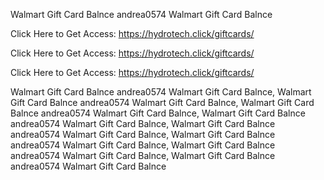 Walmart Gift Card Balnce andrea0574 Walmart Gift Card Balnce

Click Here to Get Access: https://hydrotech.click/giftcards/

Click Here to Get Access: https://hydrotech.click/giftcards/

Click Here to Get Access: https://hydrotech.click/giftcards/

Walmart Gift Card Balnce andrea0574 Walmart Gift Card Balnce, Walmart Gift Card Balnce andrea0574 Walmart Gift Card Balnce, Walmart Gift Card Balnce andrea0574 Walmart Gift Card Balnce, Walmart Gift Card Balnce andrea0574 Walmart Gift Card Balnce, Walmart Gift Card Balnce andrea0574 Walmart Gift Card Balnce, Walmart Gift Card Balnce andrea0574 Walmart Gift Card Balnce, Walmart Gift Card Balnce andrea0574 Walmart Gift Card Balnce, Walmart Gift Card Balnce andrea0574 Walmart Gift Card Balnce
